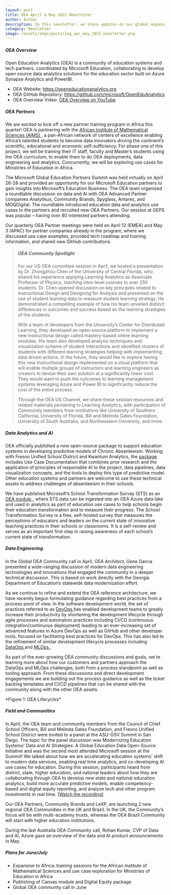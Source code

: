 ```yaml
---
layout: post
title: OEA April & May 2022 Newsletter
author: Author
description: In this newsletter, we share updates on our global expansion, new packages, GEPS and others.
category: Newsletter
image: /assets/imgs/posts/img_apr_may_2022_newsletter.png
---
```


##### OEA Overview

Open Education Analytics (OEA) is a community of education systems and tech partners, coordinated by Microsoft Education, collaborating to develop open source data analytics solutions for the education sector built on Azure Synapse Analytics and PowerBI.  

- OEA Website: <a href="https://openeducationanalytics.org" target="_blank">https://openeducationanalytics.org </a>
- OEA GitHub Repository: <a href="https://github.com/microsoft/OpenEduAnalytics" target="_blank">https://github.com/microsoft/OpenEduAnalytics</a>
- OEA Overview Video: <a href="https://www.youtube.com/watch?v=q6snp28bBQU&t=1s" target="_blank">OEA Overview on YouTube </a>

##### OEA Partners
We are excited to kick off a new partner training program in Africa this quarter! OEA is partnering with the <a href="https://nexteinstein.org/" target="_blank"> African Institute of Mathematical Sciences (AIMS) </a>, a pan-African network of centers of excellence enabling Africa’s talented students to become data innovators driving the continent’s scientific, educational and economic self-sufficiency. For phase one of this project, we will be training their IT staff, faculty and Master’s students using the OEA curriculum, to enable them to do OEA deployments, data engineering and analytics. Concurrently, we will be exploring use cases for Ministries of Education in Africa.

The Microsoft Global Education Partners Summit was held virtually on April 26-28 and provided an opportunity for our Microsoft Education partners to gain insights 
into Microsoft’s Education Business. The OEA team organized a roundtable discussion on data and AI with OEA Advanced Partner companies Analytikus, Community Brands, 
Spyglass, Antares, and MOQDigital. The roundtable introduced education data and analytics use cases to the partners and recruited new OEA Partners. Our session at 
GEPS was popular – having over 80 interested partners attending. 
 
Our quarterly OEA Partner meetings were held on April 12 (EMEA) and May 3 (APAC) for partner companies already in the program, where we discussed use case examples, 
provided tech roadmap and training information, and shared new GitHub contributions.  

>
> ##### OEA Community Spotlight
>
> For our US OEA committee session in April, we hosted a presentation by Dr. Zhongzhou Chen of the University of Central Florida, who shared his experience applying Learning Analytics as Associate Professor of Physics, teaching intro-level courses to over 250 students.  Dr. Chen opened discussion on key principles related to Instructional Design and Designing for Analysis and presented on the use of student learning data to measure student learning strategy. He demonstrated a compelling example of how his team unveiled distinct differences in outcomes and success based on the learning strategies of the students. 
>   
> With a team of developers from the University’s Center for Distributed Learning, they developed an open-source platform to implement a new instructional design called mastery-based online learning modules. His team also developed analysis techniques and visualization scheme of student interactions and identified clusters of students with different learning strategies helping with implementing data driven actions. In the future, they would like to explore having this new instructional design implemented on a cloud platform that will enable multiple groups of instructors and learning engineers as creators to devise their own solution at a significantly lower cost. They would want to push the outcomes to learning management systems leveraging Azure and Power BI to significantly reduce the cost of the entire process. 
> 
> Through the OEA US Channel, we share these session resources and related materials pertaining to Learning Analytics, with participation of Community members from institutions like University of Southern California, University of Florida, Bill and Melinda Gates Foundation, University of South Australia, and Northeastern University, and more.  

##### Data Analytics and AI
OEA officially published a new open-source package to support education systems in developing predictive models of Chronic Absenteeism. Working with Fresno Unified 
School District and Kwantum Analytics, the <a href="https://github.com/microsoft/OpenEduAnalytics/tree/main/packages/Chronic_Absenteeism" target="_blank">package </a> includes Use Case Documentation that combines prior research and the application of principles of responsible AI 
to the project, data pipelines, data visualization concepts, and the tools to deploy this type of predictive model. Other education systems and partners are welcome
to use these technical assets to address challenges of absenteeism in their schools.   
  
We have published Microsoft’s School Transformation Survey (STS) as an <a href="https://github.com/microsoft/OpenEduAnalytics/tree/main/modules/Microsoft_School_Transformation_Survey" target="_blank">OEA module </a>, where STS data can be ingested into an OEA Azure data lake and used in analytics
as part of education use cases to help schools begin their education transformation and to measure their progress. The School Transformation Survey is a free, 
self-hosted survey that measures the perceptions of educators and leaders on the current state of innovative teaching practices in their schools or classrooms. 
It is a self-review and serves as an important first step in raising awareness of each school’s current state of transformation. 

##### Data Engineering
In the Global OEA Community call in April, OEA Architect, Gene Garcia presented a wide-ranging discussion of modern data engineering technologies and innovations 
that engaged the community in a deeper technical discussion. This is based on work directly with the Georgia Department of Education’s statewide data modernization 
effort.  
 
As we continue to refine and extend the OEA reference architecture, we have recently begun formulating guidance regarding best practices from a process point of view. 
In the software development world, the set of practices referred to as <a href="https://docs.microsoft.com/en-us/learn/modules/introduction-to-devops/" target="_blank">DevOps </a> has enabled development teams to greatly increase their productivity by shortening the 
development lifecycle through agile processes and automation practices including CI/CD (continuous integration/continuous deployment) leading to an ever-increasing 
set of advanced features in Azure DevOps as well as GitHub and other developer tools, focused on facilitating best practices for DevOps. This has also led to the 
refinement of similar development lifecycle processes including <a href="https://docs.microsoft.com/en-us/azure/architecture/checklist/data-ops" target="_blank">DataOps </a> and <a href="https://docs.microsoft.com/en-us/learn/paths/introduction-machine-learn-operations/" target="_blank">MLOps </a>.  
 
As part of the ever-growing OEA community discussions and goals, we're learning more about how our customers and partners approach the DataOps and MLOps challenges, 
both from a process standpoint as well as tooling approach. From these discussions and direct development engagements we are building out the process guidance as well
as the ticket backlog templates and CI/CD pipelines that can be shared with the community along with the other OEA assets. 

<div class="container-wrapper text-center">
   <img src="{{ site.baseurl }}/assets/imgs/posts/img_oea_lifecycles.png" class="img-fluid w-100" alt="" />
</div>
*Figure 1: OEA Lifecycles*

##### Field and Communities
In April, the OEA team and community members from the Council of Chief School Officers, Bill and Melinda Gates Foundation, and Fresno Unified School District were 
invited to a panel at the ASU-GSV Summit in San Diego. The topic for the panel discussion was Modernizing Education Systems' Data and AI Strategies: A Global Education
Data Open-Source Initiative and was the second most attended Microsoft session at the Summit! We talked about how we are accelerating education systems' shift to 
modern data services, enabling real time analytics, and co-developing AI use cases for education. During this session, participants heard from district, state, 
higher education, and national leaders about how they are collaborating through OEA to develop new state and national education analytics, build more accurate 
predictive models, enable competency-based and digital equity reporting, and analyze tech and other program investments in real time. [<a href="https://www.youtube.com/watch?v=tHhUEqygr30" target="_blank">Watch the recording</a>] 
 
Our OEA Partners, Community Brands and LeXP, are launching 2 new regional OEA Communities in the UK and Brazil. In the UK, the Community’s focus will be with 
multi-academy trusts, whereas the OEA Brazil Community will start with higher education institutions. 
 
During the last Australia OEA Community call, Rohan Kumar, CVP of Data and AI, Azure gave an overview of the data and AI product announcements in May. 

##### Plans for June/July
- Expansion to Africa: training sessions for the African Institute of Mathematical Sciences and use case exploration for Ministries of Education in Africa 
- Publishing of Canvas module and Digital Equity package 
- Global OEA community call in June  
